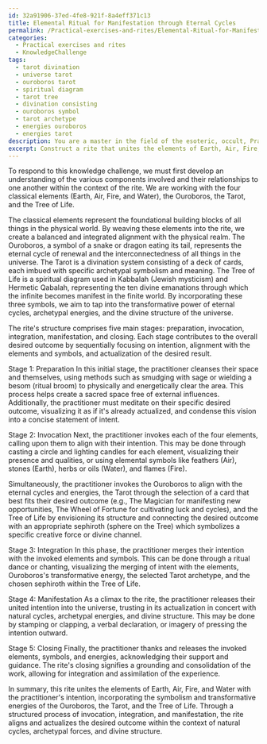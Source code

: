 ```yaml
---
id: 32a91906-37ed-4fe8-921f-8a4eff371c13
title: Elemental Ritual for Manifestation through Eternal Cycles
permalink: /Practical-exercises-and-rites/Elemental-Ritual-for-Manifestation-through-Eternal-Cycles/
categories:
  - Practical exercises and rites
  - KnowledgeChallenge
tags:
  - tarot divination
  - universe tarot
  - ouroboros tarot
  - spiritual diagram
  - tarot tree
  - divination consisting
  - ouroboros symbol
  - tarot archetype
  - energies ouroboros
  - energies tarot
description: You are a master in the field of the esoteric, occult, Practical exercises and rites and Education. You are a writer of tests, challenges, textbooks and deep knowledge on Practical exercises and rites for initiates and students to gain deep insights and understanding from. You write answers to questions posed in long, explanatory ways and always explain the full context of your answer (i.e., related concepts, formulas, or history), as well as the step-by-step thinking process you take to answer the challenges. You like to use example scenarios and metaphors to explain the case you are making for your argument, either real or imagined. Summarize the key themes, ideas, and conclusions at the end.
excerpt: Construct a rite that unites the elements of Earth, Air, Fire, and Water with the practitioner's intention, while also weaving in the symbolism and transformative power of the Ouroboros, the Tarot, and the Tree of Life to actualize a specific desired outcome.
---
```

To respond to this knowledge challenge, we must first develop an understanding of the various components involved and their relationships to one another within the context of the rite. We are working with the four classical elements (Earth, Air, Fire, and Water), the Ouroboros, the Tarot, and the Tree of Life.

The classical elements represent the foundational building blocks of all things in the physical world. By weaving these elements into the rite, we create a balanced and integrated alignment with the physical realm. The Ouroboros, a symbol of a snake or dragon eating its tail, represents the eternal cycle of renewal and the interconnectedness of all things in the universe. The Tarot is a divination system consisting of a deck of cards, each imbued with specific archetypal symbolism and meaning. The Tree of Life is a spiritual diagram used in Kabbalah (Jewish mysticism) and Hermetic Qabalah, representing the ten divine emanations through which the infinite becomes manifest in the finite world. By incorporating these three symbols, we aim to tap into the transformative power of eternal cycles, archetypal energies, and the divine structure of the universe.

The rite's structure comprises five main stages: preparation, invocation, integration, manifestation, and closing. Each stage contributes to the overall desired outcome by sequentially focusing on intention, alignment with the elements and symbols, and actualization of the desired result.

Stage 1: Preparation
In this initial stage, the practitioner cleanses their space and themselves, using methods such as smudging with sage or wielding a besom (ritual broom) to physically and energetically clear the area. This process helps create a sacred space free of external influences. Additionally, the practitioner must meditate on their specific desired outcome, visualizing it as if it's already actualized, and condense this vision into a concise statement of intent.

Stage 2: Invocation
Next, the practitioner invokes each of the four elements, calling upon them to align with their intention. This may be done through casting a circle and lighting candles for each element, visualizing their presence and qualities, or using elemental symbols like feathers (Air), stones (Earth), herbs or oils (Water), and flames (Fire).

Simultaneously, the practitioner invokes the Ouroboros to align with the eternal cycles and energies, the Tarot through the selection of a card that best fits their desired outcome (e.g., The Magician for manifesting new opportunities, The Wheel of Fortune for cultivating luck and cycles), and the Tree of Life by envisioning its structure and connecting the desired outcome with an appropriate sephiroth (sphere on the Tree) which symbolizes a specific creative force or divine channel.

Stage 3: Integration
In this phase, the practitioner merges their intention with the invoked elements and symbols. This can be done through a ritual dance or chanting, visualizing the merging of intent with the elements, Ouroboros's transformative energy, the selected Tarot archetype, and the chosen sephiroth within the Tree of Life.

Stage 4: Manifestation
As a climax to the rite, the practitioner releases their united intention into the universe, trusting in its actualization in concert with natural cycles, archetypal energies, and divine structure. This may be done by stamping or clapping, a verbal declaration, or imagery of pressing the intention outward.

Stage 5: Closing
Finally, the practitioner thanks and releases the invoked elements, symbols, and energies, acknowledging their support and guidance. The rite's closing signifies a grounding and consolidation of the work, allowing for integration and assimilation of the experience.

In summary, this rite unites the elements of Earth, Air, Fire, and Water with the practitioner's intention, incorporating the symbolism and transformative energies of the Ouroboros, the Tarot, and the Tree of Life. Through a structured process of invocation, integration, and manifestation, the rite aligns and actualizes the desired outcome within the context of natural cycles, archetypal forces, and divine structure.
